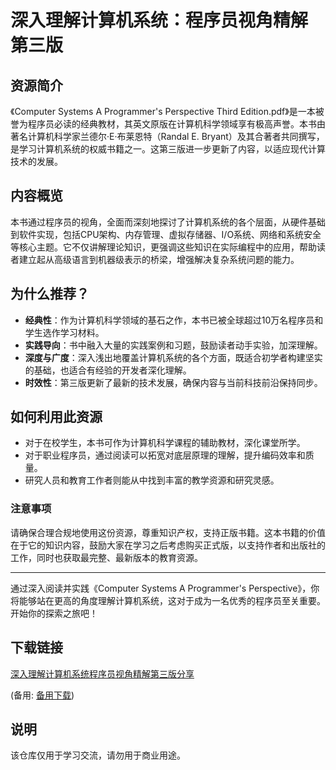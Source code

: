 # 深入理解计算机系统：程序员视角精解 第三版

## 资源简介

《Computer Systems A Programmer's Perspective Third Edition.pdf》是一本被誉为程序员必读的经典教材，其英文原版在计算机科学领域享有极高声誉。本书由著名计算机科学家兰德尔·E·布莱恩特（Randal E. Bryant）及其合著者共同撰写，是学习计算机系统的权威书籍之一。这第三版进一步更新了内容，以适应现代计算技术的发展。

## 内容概览

本书通过程序员的视角，全面而深刻地探讨了计算机系统的各个层面，从硬件基础到软件实现，包括CPU架构、内存管理、虚拟存储器、I/O系统、网络和系统安全等核心主题。它不仅讲解理论知识，更强调这些知识在实际编程中的应用，帮助读者建立起从高级语言到机器级表示的桥梁，增强解决复杂系统问题的能力。

## 为什么推荐？

- **经典性**：作为计算机科学领域的基石之作，本书已被全球超过10万名程序员和学生选作学习材料。
- **实践导向**：书中融入大量的实践案例和习题，鼓励读者动手实验，加深理解。
- **深度与广度**：深入浅出地覆盖计算机系统的各个方面，既适合初学者构建坚实的基础，也适合有经验的开发者深化理解。
- **时效性**：第三版更新了最新的技术发展，确保内容与当前科技前沿保持同步。

## 如何利用此资源

- 对于在校学生，本书可作为计算机科学课程的辅助教材，深化课堂所学。
- 对于职业程序员，通过阅读可以拓宽对底层原理的理解，提升编码效率和质量。
- 研究人员和教育工作者则能从中找到丰富的教学资源和研究灵感。

### 注意事项

请确保合理合规地使用这份资源，尊重知识产权，支持正版书籍。这本书籍的价值在于它的知识内容，鼓励大家在学习之后考虑购买正式版，以支持作者和出版社的工作，同时也获取最完整、最新版本的教育资源。

---

通过深入阅读并实践《Computer Systems A Programmer's Perspective》，你将能够站在更高的角度理解计算机系统，这对于成为一名优秀的程序员至关重要。开始你的探索之旅吧！

## 下载链接
[深入理解计算机系统程序员视角精解第三版分享](https://pan.quark.cn/s/4de4e5acaa27) 

(备用: [备用下载](https://pan.baidu.com/s/1cCk1sAjJVQ088kaHyiY70w?pwd=1234))

## 说明

该仓库仅用于学习交流，请勿用于商业用途。
